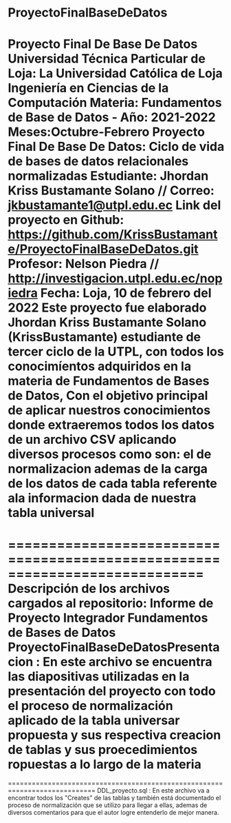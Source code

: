 # ProyectoFinalBaseDeDatos
Proyecto Final De Base De Datos
Universidad Técnica Particular de Loja: La Universidad Católica de Loja
Ingeniería en Ciencias de la Computación
Materia: Fundamentos de Base de Datos - Año: 2021-2022  Meses:Octubre-Febrero
Proyecto Final De Base De Datos:
Ciclo de vida de bases de datos relacionales normalizadas
Estudiante: Jhordan Kriss Bustamante Solano // Correo: jkbustamante1@utpl.edu.ec
Link del proyecto en Github: 
https://github.com/KrissBustamante/ProyectoFinalBaseDeDatos.git
Profesor: Nelson Piedra // http://investigacion.utpl.edu.ec/nopiedra
Fecha: Loja, 10 de febrero del 2022
Este proyecto fue elaborado  Jhordan Kriss Bustamante Solano 
(KrissBustamante) estudiante de  tercer ciclo de la UTPL,
con todos los conocimíentos adquiridos en la 
materia de Fundamentos de Bases de Datos,
Con el objetivo principal de aplicar nuestros conocimientos donde extraeremos 
todos los datos de un archivo CSV 
aplicando diversos procesos como son: el de normalizacion 
ademas de la carga de los datos de cada tabla 
referente ala informacion dada de nuestra tabla universal
==========================================================================
============================================================================
Descripción de los archivos cargados al repositorio:
Informe de Proyecto Integrador Fundamentos 
de Bases de Datos ProyectoFinalBaseDeDatosPresentacion :
En este archivo se encuentra las diapositivas utilizadas en la 
presentación del proyecto  con todo el proceso de 
normalización aplicado de la tabla universar propuesta y sus respectiva 
creacion de tablas y sus proecedimientos ropuestas a lo largo de la materia
============================================================================
============================================================================
DDL_proyecto.sql :
En este archivo va a encontrar todos los "Creates" de las tablas y también 
está documentado el proceso
de normalización que se utilizo para llegar a ellas, ademas de diversos 
comentarios para que el autor logre entenderlo de mejor manera.

